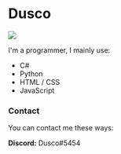 <h1>Dusco</h1>

![](https://komarev.com/ghpvc/?username=Dusco&color=red)

I'm a programmer, I mainly use:

 - C#
 - Python
 - HTML / CSS
 - JavaScript

<h3>Contact</h3>

You can contact me these ways:

**Discord:** Dusco#5454


